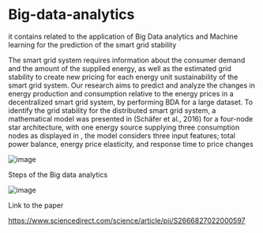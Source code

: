 # Big-data-analytics
it contains related to the application of Big Data analytics and Machine learning for the prediction of the smart grid stability

The smart grid system requires information about the consumer demand and the amount of the supplied energy, as well as the estimated grid stability to create new pricing for each energy unit sustainability of the smart grid system. Our research aims to predict and analyze the changes in energy production and consumption relative to the energy prices in a decentralized smart grid system, by performing BDA for a large dataset. To identify the grid stability for the distributed smart grid system, a mathematical model was presented in (Schäfer et al., 2016) for a four-node star architecture, with one energy source supplying three consumption nodes as displayed in , the model considers
three input features; total power balance, energy price elasticity, and response time to price changes

![image](https://github.com/Omarelfarouk90/Big-data-analytics/assets/53394104/5ab0602a-e80b-4c20-aeab-a9ff9803da7f)


Steps of the Big data analytics 






![image](https://github.com/Omarelfarouk90/Big-data-analytics/assets/53394104/05d090cb-2ef1-43c3-9ebb-8f1017cc9ffb)





Link to the paper 

https://www.sciencedirect.com/science/article/pii/S2666827022000597


